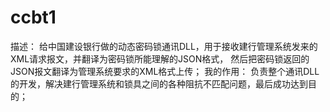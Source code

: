 # ccbt1
描述：
给中国建设银行做的动态密码锁通讯DLL，用于接收建行管理系统发来的XML请求报文，并翻译为密码锁所能理解的JSON格式，
然后把密码锁返回的JSON报文翻译为管理系统要求的XML格式上传；
我的作用：
负责整个通讯DLL的开发，解决建行管理系统和锁具之间的各种阻抗不匹配问题，最后成功达到目的；
